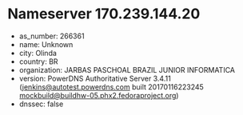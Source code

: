 # Nameserver 170.239.144.20

* as_number: 266361
* name: Unknown
* city: Olinda
* country: BR
* organization: JARBAS PASCHOAL BRAZIL JUNIOR INFORMATICA
* version: PowerDNS Authoritative Server 3.4.11 (jenkins@autotest.powerdns.com built 20170116223245 mockbuild@buildhw-05.phx2.fedoraproject.org)
* dnssec: false
